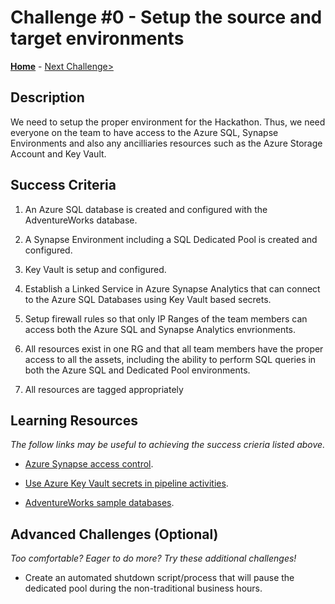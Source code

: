 # Challenge #0 - Setup the source and target environments

**[Home](../README.md)** - [Next Challenge>](Challenge-01.md)


## Description

We need to setup the proper environment for the Hackathon.  Thus, we need everyone on the team to have access to the Azure SQL, Synapse Environments and also any ancilliaries resources such as the Azure Storage Account and Key Vault.

## Success Criteria

1. An Azure SQL database is created and configured with the AdventureWorks database.

2. A Synapse Environment including a SQL Dedicated Pool is created and configured.

3. Key Vault is setup and configured.

4. Establish a Linked Service in Azure Synapse Analytics that can connect to the Azure SQL Databases using Key Vault based secrets.

5. Setup firewall rules so that only IP Ranges of the team members can access both the Azure SQL and Synapse Analytics envrionments.

6. All resources exist in one RG and that all team members have the proper access to all the assets, including the ability to perform SQL queries in both the Azure SQL and Dedicated Pool environments.

7. All resources are tagged appropriately 


## Learning Resources

*The follow links may be useful to achieving the success crieria listed above.*

- [Azure Synapse access control](https://docs.microsoft.com/en-us/azure/synapse-analytics/security/synapse-workspace-access-control-overview). 

- [Use Azure Key Vault secrets in pipeline activities](https://docs.microsoft.com/en-us/azure/data-factory/how-to-use-azure-key-vault-secrets-pipeline-activities).

- [AdventureWorks sample databases](https://docs.microsoft.com/en-us/sql/samples/adventureworks-install-configure?view=sql-server-ver15&tabs=ssms).


## Advanced Challenges (Optional)

*Too comfortable?  Eager to do more?  Try these additional challenges!*

- Create an automated shutdown script/process that will pause the dedicated pool during the non-traditional business hours.